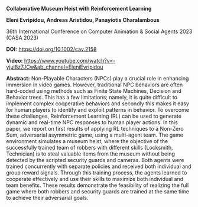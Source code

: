 **Collaborative Museum Heist with Reinforcement Learning**

**Eleni Evripidou, Andreas Aristidou, Panayiotis Charalambous**

36th International Conference on Computer Animation & Social Agents 2023 (CASA 2023)

**DOI:** https://doi.org/10.1002/cav.2158

**Video:** https://www.youtube.com/watch?v=-yjui8z7JCw&ab_channel=EleniEvripidou

**Abstract:**
Non-Playable Characters (NPCs) play a crucial role in enhancing immersion in video games. However, traditional NPC behaviors are often hard-coded using methods such as Finite State Machines, Decision and Behavior trees. This has a few limitations; namely, it is quite difficult to implement complex cooperative behaviors and secondly this makes it easy for human players to identify and exploit patterns in behavior. To overcome these challenges, Reinforcement Learning (RL) can be used to generate dynamic and real-time NPC responses to human player actions. In this paper, we report on first results of applying RL techniques to a Non-Zero Sum, adversarial asymmetric game, using a multi-agent team. The game environment simulates a museum heist, where the objective of the successfully trained team of robbers with different skills (Locksmith, Technician) is to steal valuable items from the museum without being detected by the scripted security guards and cameras. Both agents were trained concurrently with separate policies and received both individual and group reward signals. Through this training process, the agents learned to cooperate effectively and use their skills to maximize both individual and team benefits. These results demonstrate the feasibility of realizing the full game where both robbers and security guards are trained at the same time to achieve their adversarial goals.
